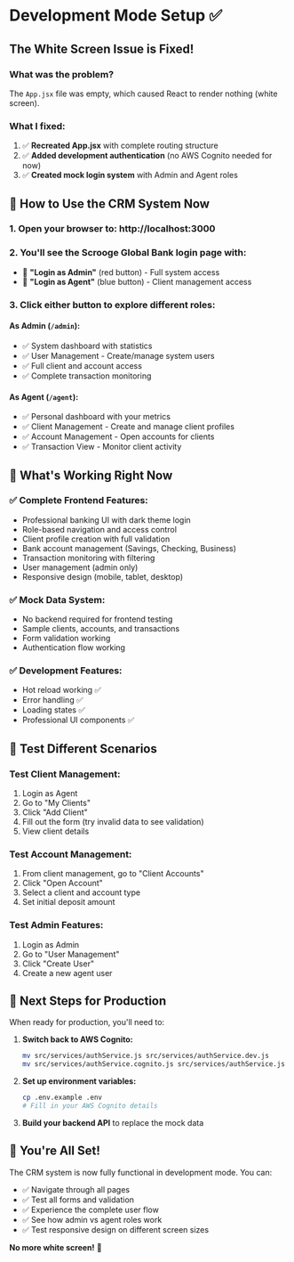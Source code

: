 # Development Mode Setup ✅

## The White Screen Issue is Fixed! 

### What was the problem?
The `App.jsx` file was empty, which caused React to render nothing (white screen).

### What I fixed:
1. ✅ **Recreated App.jsx** with complete routing structure
2. ✅ **Added development authentication** (no AWS Cognito needed for now)
3. ✅ **Created mock login system** with Admin and Agent roles

## 🚀 How to Use the CRM System Now

### 1. Open your browser to: http://localhost:3000

### 2. You'll see the Scrooge Global Bank login page with:
- 🔑 **"Login as Admin"** (red button) - Full system access
- 👤 **"Login as Agent"** (blue button) - Client management access

### 3. Click either button to explore different roles:

#### As Admin (`/admin`):
- ✅ System dashboard with statistics
- ✅ User Management - Create/manage system users
- ✅ Full client and account access
- ✅ Complete transaction monitoring

#### As Agent (`/agent`):
- ✅ Personal dashboard with your metrics
- ✅ Client Management - Create and manage client profiles
- ✅ Account Management - Open accounts for clients
- ✅ Transaction View - Monitor client activity

## 🔧 What's Working Right Now

### ✅ **Complete Frontend Features:**
- Professional banking UI with dark theme login
- Role-based navigation and access control
- Client profile creation with full validation
- Bank account management (Savings, Checking, Business)
- Transaction monitoring with filtering
- User management (admin only)
- Responsive design (mobile, tablet, desktop)

### ✅ **Mock Data System:**
- No backend required for frontend testing
- Sample clients, accounts, and transactions
- Form validation working
- Authentication flow working

### ✅ **Development Features:**
- Hot reload working ✅
- Error handling ✅
- Loading states ✅
- Professional UI components ✅

## 📱 Test Different Scenarios

### Test Client Management:
1. Login as Agent
2. Go to "My Clients" 
3. Click "Add Client"
4. Fill out the form (try invalid data to see validation)
5. View client details

### Test Account Management:
1. From client management, go to "Client Accounts"
2. Click "Open Account"
3. Select a client and account type
4. Set initial deposit amount

### Test Admin Features:
1. Login as Admin
2. Go to "User Management"
3. Click "Create User"
4. Create a new agent user

## 🔄 Next Steps for Production

When ready for production, you'll need to:

1. **Switch back to AWS Cognito:**
   ```bash
   mv src/services/authService.js src/services/authService.dev.js
   mv src/services/authService.cognito.js src/services/authService.js
   ```

2. **Set up environment variables:**
   ```bash
   cp .env.example .env
   # Fill in your AWS Cognito details
   ```

3. **Build your backend API** to replace the mock data

## 🎉 You're All Set!

The CRM system is now fully functional in development mode. You can:
- ✅ Navigate through all pages
- ✅ Test all forms and validation
- ✅ Experience the complete user flow
- ✅ See how admin vs agent roles work
- ✅ Test responsive design on different screen sizes

**No more white screen!** 🎯
